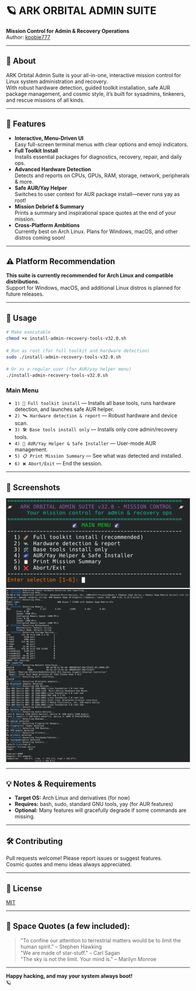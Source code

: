 # 🪐 ARK ORBITAL ADMIN SUITE

**Mission Control for Admin & Recovery Operations**  
Author: [koobie777](https://github.com/koobie777)

---

## 🚀 About

ARK Orbital Admin Suite is your all-in-one, interactive mission control for Linux system administration and recovery.  
With robust hardware detection, guided toolkit installation, safe AUR package management, and cosmic style, it’s built for sysadmins, tinkerers, and rescue missions of all kinds.

---

## 🌠 Features

- **Interactive, Menu-Driven UI**  
  Easy full-screen terminal menus with clear options and emoji indicators.
- **Full Toolkit Install**  
  Installs essential packages for diagnostics, recovery, repair, and daily ops.
- **Advanced Hardware Detection**  
  Detects and reports on CPUs, GPUs, RAM, storage, network, peripherals & more.
- **Safe AUR/Yay Helper**  
  Switches to user context for AUR package install—never runs yay as root!
- **Mission Debrief & Summary**  
  Prints a summary and inspirational space quotes at the end of your mission.
- **Cross-Platform Ambitions**  
  Currently best on Arch Linux. Plans for Windows, macOS, and other distros coming soon!

---

## ⚠️ Platform Recommendation

**This suite is currently recommended for Arch Linux and compatible distributions.**  
Support for Windows, macOS, and additional Linux distros is planned for future releases.

---

## 📝 Usage

```bash
# Make executable
chmod +x install-admin-recovery-tools-v32.0.sh

# Run as root (for full toolkit and hardware detection)
sudo ./install-admin-recovery-tools-v32.0.sh

# Or as a regular user (for AUR/yay helper menu)
./install-admin-recovery-tools-v32.0.sh
```

### Main Menu

- `1) 🚀 Full toolkit install` — Installs all base tools, runs hardware detection, and launches safe AUR helper.
- `2) 🛰️ Hardware detection & report` — Robust hardware and device scan.
- `3) 🛠️ Base tools install only` — Installs only core admin/recovery tools.
- `4) 🌌 AUR/Yay Helper & Safe Installer` — User-mode AUR management.
- `5) 📋 Print Mission Summary` — See what was detected and installed.
- `6) ❌ Abort/Exit` — End the session.

---

## 💫 Screenshots

![Main Menu](assets/menu-screenshot.png)
![Hardware Detection](assets/hardware-screenshot.png)

---

## 💡 Notes & Requirements

- **Target OS:** Arch Linux and derivatives (for now)
- **Requires:** bash, sudo, standard GNU tools, yay (for AUR features)
- **Optional:** Many features will gracefully degrade if some commands are missing.

---

## 🛠️ Contributing

Pull requests welcome! Please report issues or suggest features.  
Cosmic quotes and menu ideas always appreciated.

---

## 📜 License

[MIT](LICENSE)

---

## 🌌 Space Quotes (a few included):

> "To confine our attention to terrestrial matters would be to limit the human spirit." – Stephen Hawking  
> "We are made of star-stuff." – Carl Sagan  
> "The sky is not the limit. Your mind is." – Marilyn Monroe  

---

**Happy hacking, and may your system always boot!**  
🪐
